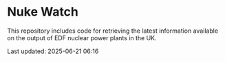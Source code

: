 # Nuke Watch

This repository includes code for retrieving the latest information available on the output of EDF nuclear power plants in the UK.

Last updated: 2025-06-21 06:16